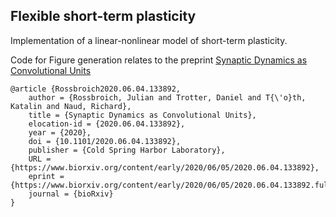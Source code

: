## Flexible short-term plasticity

Implementation of a linear-nonlinear model of short-term plasticity. 

Code for Figure generation relates to the preprint [Synaptic Dynamics as Convolutional Units](https://www.biorxiv.org/content/10.1101/2020.06.04.133892v1)

<pre><code>@article {Rossbroich2020.06.04.133892,
	author = {Rossbroich, Julian and Trotter, Daniel and T{\'o}th, Katalin and Naud, Richard},
	title = {Synaptic Dynamics as Convolutional Units},
	elocation-id = {2020.06.04.133892},
	year = {2020},
	doi = {10.1101/2020.06.04.133892},
	publisher = {Cold Spring Harbor Laboratory},
	URL = {https://www.biorxiv.org/content/early/2020/06/05/2020.06.04.133892},
	eprint = {https://www.biorxiv.org/content/early/2020/06/05/2020.06.04.133892.full.pdf},
	journal = {bioRxiv}
}
</code></pre>
